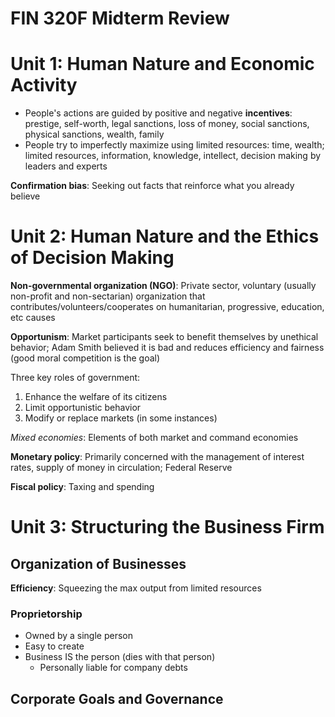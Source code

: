 # FIN 320F Midterm Review

# Unit 1: Human Nature and Economic Activity

- People's actions are guided by positive and negative **incentives**: prestige, self-worth, legal sanctions, loss of money, social sanctions, physical sanctions, wealth, family
- People try to imperfectly maximize using limited resources: time, wealth; limited resources, information, knowledge, intellect, decision making by leaders and experts

**Confirmation bias**: Seeking out facts that reinforce what you already believe

# Unit 2: Human Nature and the Ethics of Decision Making

**Non-governmental organization (NGO)**: Private sector, voluntary (usually non-profit and non-sectarian) organization that contributes/volunteers/cooperates on humanitarian, progressive, education, etc causes

**Opportunism**: Market participants seek to benefit themselves by unethical behavior; Adam Smith believed it is bad and reduces efficiency and fairness (good moral competition is the goal)

Three key roles of government:

1. Enhance the welfare of its citizens
2. Limit opportunistic behavior
3. Modify or replace markets (in some instances)

*Mixed economies*: Elements of both market and command economies

**Monetary policy**: Primarily concerned with the management of interest rates, supply of money in circulation; Federal Reserve

**Fiscal policy**: Taxing and spending

# Unit 3: Structuring the Business Firm

## Organization of Businesses

**Efficiency**: Squeezing the max output from limited resources

### Proprietorship

- Owned by a single person
- Easy to create
- Business IS the person (dies with that person)
  - Personally liable for company debts

## Corporate Goals and Governance
